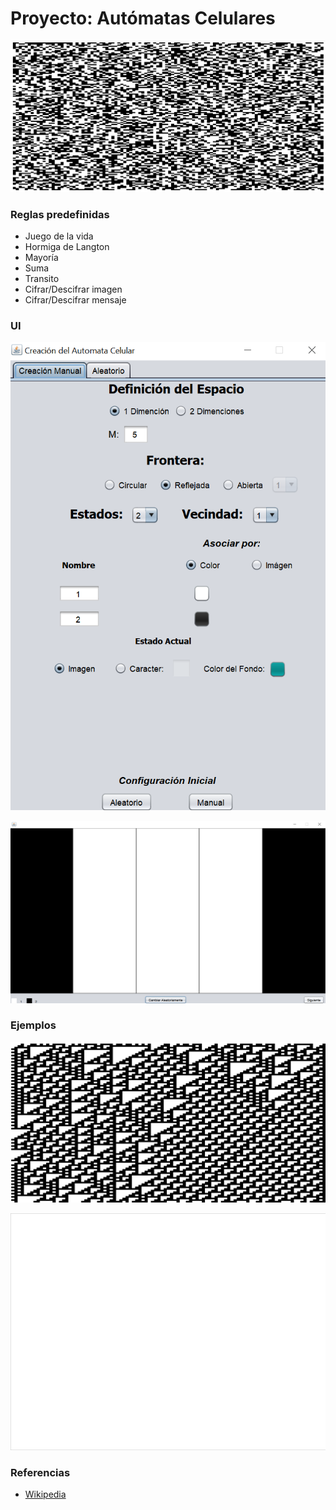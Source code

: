 # Proyecto: Autómatas Celulares
![Banner](docs/images/banner.gif)


### Reglas predefinidas
- Juego de la vida
- Hormiga de Langton
- Mayoría
- Suma
- Transito
- Cifrar/Descifrar imagen
- Cifrar/Descifrar mensaje

### UI
![Ejemplo UI](docs/images/UI.png)

![Ejemplo UI 2](docs/images/UI_2.png)

### Ejemplos
![Ejemplo 2D](docs/images/example-2d-1.png)

![Hormiga de Langton](docs/images/Hormiga_Langton_Ejemplo.gif)

### Referencias
- [Wikipedia](https://es.wikipedia.org/wiki/Aut%C3%B3mata_celular)
